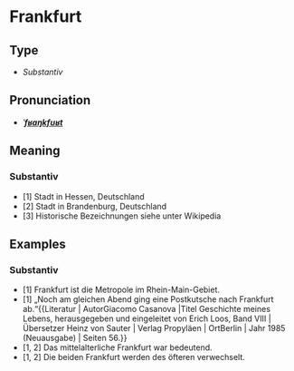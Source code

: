 # Frankfurt
## Type
- _Substantiv_
## Pronunciation
- **_[ˈfʁaŋkfʊʁt](https://commons.wikimedia.org/wiki/File:De-Frankfurt.ogg)_**
## Meaning
### Substantiv
- [1] Stadt in Hessen, Deutschland
- [2] Stadt in Brandenburg, Deutschland
- [3] Historische Bezeichnungen siehe unter Wikipedia
## Examples
### Substantiv
- [1] Frankfurt ist die Metropole im Rhein-Main-Gebiet.
- [1] „Noch am gleichen Abend ging eine Postkutsche nach Frankfurt ab.“<ref>{{Literatur | AutorGiacomo Casanova |Titel Geschichte meines Lebens, herausgegeben und eingeleitet von Erich Loos, Band VIII | Übersetzer Heinz von Sauter | Verlag Propyläen | OrtBerlin | Jahr 1985 (Neuausgabe) | Seiten 56.}}</ref>
- [1, 2] Das mittelalterliche Frankfurt war bedeutend.
- [1, 2] Die beiden Frankfurt werden des öfteren verwechselt.
